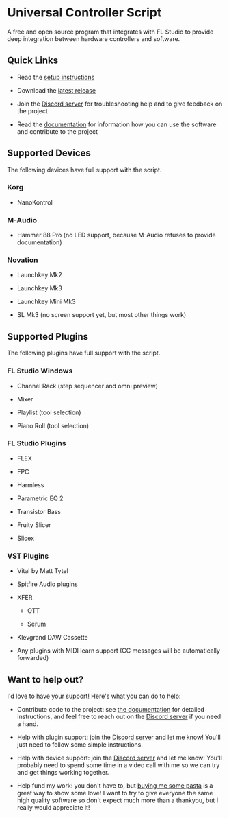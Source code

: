 # Universal Controller Script

A free and open source program that integrates with FL Studio to provide deep
integration between hardware controllers and software.

## Quick Links

* Read the [setup instructions](docs/setup.md)

* Download the
  [latest release](https://github.com/MiguelGuthridge/Universal-Controller-Script/releases)

* Join the [Discord server](https://discord.gg/6vpfJUF) for troubleshooting
  help and to give feedback on the project

* Read the [documentation](docs/README.md) for information how you can use the
  software and contribute to the project

## Supported Devices

The following devices have full support with the script.

### Korg

* NanoKontrol

### M-Audio

* Hammer 88 Pro (no LED support, because M-Audio refuses to provide documentation)

### Novation

* Launchkey Mk2

* Launchkey Mk3

* Launchkey Mini Mk3

* SL Mk3 (no screen support yet, but most other things work)

## Supported Plugins

The following plugins have full support with the script.

### FL Studio Windows

* Channel Rack (step sequencer and omni preview)

* Mixer

* Playlist (tool selection)

* Piano Roll (tool selection)

### FL Studio Plugins

* FLEX

* FPC

* Harmless

* Parametric EQ 2

* Transistor Bass

* Fruity Slicer

* Slicex

### VST Plugins

* Vital by Matt Tytel

* Spitfire Audio plugins

* XFER

  * OTT

  * Serum

* Klevgrand DAW Cassette

* Any plugins with MIDI learn support (CC messages will be automatically forwarded)

## Want to help out?

I'd love to have your support! Here's what you can do to help:

* Contribute code to the project: see [the documentation](docs/contributing) for
  detailed instructions, and feel free to reach out on the
  [Discord server](https://discord.gg/6vpfJUF) if you need a hand.

* Help with plugin support: join the [Discord server](https://discord.gg/6vpfJUF)
  and let me know! You'll just need to follow some simple instructions.

* Help with device support: join the [Discord server](https://discord.gg/6vpfJUF)
  and let me know! You'll probably need to spend some time in a video call with me
  so we can try and get things working together.

* Help fund my work: you don't have to, but
  [buying me some pasta](https://www.buymeacoffee.com/miguelguthridge) is a great
  way to show some love! I want to try to give everyone the same high quality
  software so don't expect much more than a thankyou, but I really would appreciate
  it!

